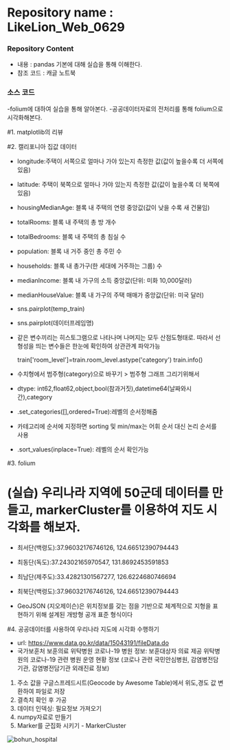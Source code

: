 # Repository name : LikeLion_Web_0629
### Repository Content
  * 내용 : pandas 기본에 대해 실습을 통해 이해한다.
  * 참조 코드 : 캐글 노트북

### 소스 코드

-folium에 대하여 실습을 통해 알아본다.
-공공데이터자료의 전처리를 통해 folium으로 시각화해본다.

#1. matplotlib의 리뷰

#2. 캘리포니아 집값 데이터
 - longitude:주택이 서쪽으로 얼마나 가야 있는지 측정한 값(값이 높을수록 더 서쪽에 있음)
 - latitude: 주택이 북쪽으로 얼마나 가야 있는지 측정한 값(값이 높을수록 더 북쪽에 있음)
 - housingMedianAge: 블록 내 주택의 연령 중앙값(값이 낮을 수록 새 건물임)
 - totalRooms: 블록 내 주택의 총 방 개수
 - totalBedrooms: 블록 내 주택의 총 침실 수
 - population: 블록 내 거주 중인 총 주민 수
 - households: 블록 내 총가구(한 세대에 거주하는 그룹) 수
 - medianIncome: 블록 내 가구의 소득 중앙값(단위: 미화 10,000달러)
 - medianHouseValue: 블록 내 가구의 주택 매매가 중앙값(단위: 미국 달러)

 - sns.pairplot(temp_train)
 - sns.pairplot(데이터프레임명)
 - 같은 변수끼리는 히스토그램으로 나타나며 나머지는 모두 산점도형태로. 따라서 선형성을 띄는 변수들은 한눈에 확인하여 상관관계 파악가능

	train['room_level']=train.room_level.astype('category')
	train.info()
 - 수치형에서 범주형(category)으로 바꾸기 > 범주형 그래프 그리기위해서
 - dtype: int62,float62,object,bool(참과거짓),datetime64(날짜와시간),category
 - .set_categories([],ordered=True):레벨의 순서정해줌
 - 카테고리에 순서에 지정하면 sorting 및 min/max는 어휘 순서 대신 논리 순서를 사용
 - .sort_values(inplace=True): 레벨의 순서 확인가능

#3. folium
 # (실습) 우리나라 지역에 50군데 데이터를 만들고, markerCluster를 이용하여 지도 시각화를 해보자.
 
 - 최서단(백령도):37.96032176746126, 124.66512390794443
 - 최동단(독도):37.24302165970547, 131.8692453591853
 - 최남단(제주도):33.42821301567277, 126.6224680746694
 - 최북단(백령도):37.96032176746126, 124.66512390794443

 - GeoJSON (지오제이슨)은 위치정보를 갖는 점을 기반으로 체계적으로 지형을 표현하기 위해 설계된 개방형 공개 표준 형식이다

#4. 공공데이터를 사용하여 우리나라 지도에 시각화 수행하기
 - url: https://www.data.go.kr/data/15043191/fileData.do
 - 국가보훈처 보훈의료 위탁병원 코로나-19 병원 정보: 보훈대상자 의료 제공 위탁병원의 코로나-19 관련 병원 운영 현황 정보
(코로나 관련 국민안심병원, 감염병전담기관, 감염병전담기관 외래진료 정보)
 1. 주소 값을 구글스프레드시트(Geocode by Awesome Table)에서 위도,경도 값 변환하여 파일로 저장
 2. 결측치 확인 후 가공 
 3. 데이터 인덱싱: 필요정보 가져오기
 4. numpy자료로 만들기
 5. Marker를 군집화 시키기 - MarkerCluster

![bohun_hospital](https://user-images.githubusercontent.com/85726172/123823381-19d94f00-d938-11eb-93bc-7ecde15855eb.jpg)
